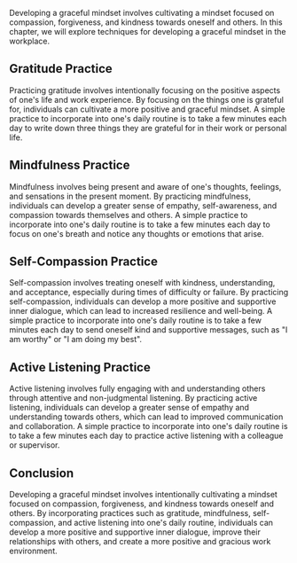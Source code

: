 
Developing a graceful mindset involves cultivating a mindset focused on compassion, forgiveness, and kindness towards oneself and others. In this chapter, we will explore techniques for developing a graceful mindset in the workplace.

Gratitude Practice
------------------

Practicing gratitude involves intentionally focusing on the positive aspects of one's life and work experience. By focusing on the things one is grateful for, individuals can cultivate a more positive and graceful mindset. A simple practice to incorporate into one's daily routine is to take a few minutes each day to write down three things they are grateful for in their work or personal life.

Mindfulness Practice
--------------------

Mindfulness involves being present and aware of one's thoughts, feelings, and sensations in the present moment. By practicing mindfulness, individuals can develop a greater sense of empathy, self-awareness, and compassion towards themselves and others. A simple practice to incorporate into one's daily routine is to take a few minutes each day to focus on one's breath and notice any thoughts or emotions that arise.

Self-Compassion Practice
------------------------

Self-compassion involves treating oneself with kindness, understanding, and acceptance, especially during times of difficulty or failure. By practicing self-compassion, individuals can develop a more positive and supportive inner dialogue, which can lead to increased resilience and well-being. A simple practice to incorporate into one's daily routine is to take a few minutes each day to send oneself kind and supportive messages, such as "I am worthy" or "I am doing my best".

Active Listening Practice
-------------------------

Active listening involves fully engaging with and understanding others through attentive and non-judgmental listening. By practicing active listening, individuals can develop a greater sense of empathy and understanding towards others, which can lead to improved communication and collaboration. A simple practice to incorporate into one's daily routine is to take a few minutes each day to practice active listening with a colleague or supervisor.

Conclusion
----------

Developing a graceful mindset involves intentionally cultivating a mindset focused on compassion, forgiveness, and kindness towards oneself and others. By incorporating practices such as gratitude, mindfulness, self-compassion, and active listening into one's daily routine, individuals can develop a more positive and supportive inner dialogue, improve their relationships with others, and create a more positive and gracious work environment.
